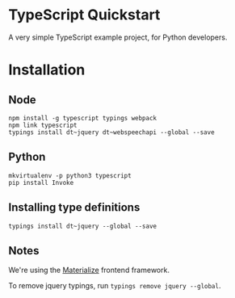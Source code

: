 # TypeScript Quickstart

A very simple TypeScript example project, for Python developers.

# Installation

## Node

```
npm install -g typescript typings webpack
npm link typescript
typings install dt~jquery dt~webspeechapi --global --save
```

## Python

```
mkvirtualenv -p python3 typescript
pip install Invoke
```

## Installing type definitions

```
typings install dt~jquery --global --save
```

## Notes

We're using the [Materialize](http://materializecss.com/) frontend framework.

To remove jquery typings, run `typings remove jquery --global`.
